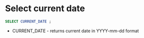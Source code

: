 # Select current date

```sql
SELECT CURRENT_DATE ;
```

- CURRENT_DATE - returns current date in YYYY-mm-dd format
